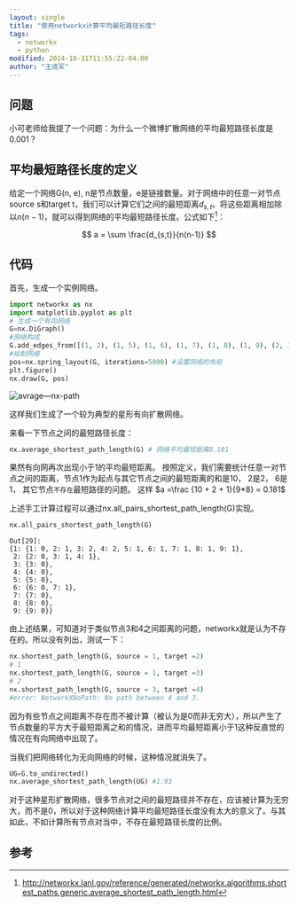 ```yaml
---
layout: single
title: "使用networkx计算平均最短路径长度"
tags:
  - networkx
  - python
modified: 2014-10-31T11:55:22-04:00
author: "王成军"
---
```


## 问题
小可老师给我提了一个问题：为什么一个微博扩散网络的平均最短路径长度是0.001？


## 平均最短路径长度的定义
给定一个网络G(n, e), n是节点数量，e是链接数量。对于网络中的任意一对节点source s和target t，我们可以计算它们之间的最短距离$d_{s, t}$。将这些距离相加除以$n(n-1)$，就可以得到网络的平均最短路径长度。公式如下[^1]：

 $$
 a = \sum \frac{d_{s,t}}{n(n-1)}
 $$


## 代码

首先，生成一个实例网络。

```python
import networkx as nx
import matplotlib.pyplot as plt
# 生成一个有向网络
G=nx.DiGraph()
#网络构成
G.add_edges_from([(1, 2), (1, 5), (1, 6), (1, 7), (1, 8), (1, 9), (2, 3), (2, 4), (6, 7)])
#绘制网络
pos=nx.spring_layout(G, iterations=5000) #设置网络的布局
plt.figure()
nx.draw(G, pos)
```

![avrage—nx-path](http://oaf2qt3yk.bkt.clouddn.com/5336451cfec4520b87dd8d05751b00d3.png)

这样我们生成了一个较为典型的星形有向扩散网络。

来看一下节点之间的最短路径长度：

```python
nx.average_shortest_path_length(G) # 网络平均最短距离0.181
```
果然有向网再次出现小于1的平均最短距离。
按照定义，我们需要统计任意一对节点之间的距离，节点1作为起点与其它节点之间的最短距离的和是10， 2是2， 6是1， 其它节点`不存在`最短路径的问题。
这样 $a =\frac {10 + 2 + 1}{9*8} = 0.181$

上述手工计算过程可以通过nx.all_pairs_shortest_path_length(G)实现。

```python
nx.all_pairs_shortest_path_length(G)
```

    Out[29]:
    {1: {1: 0, 2: 1, 3: 2, 4: 2, 5: 1, 6: 1, 7: 1, 8: 1, 9: 1},
     2: {2: 0, 3: 1, 4: 1},
     3: {3: 0},
     4: {4: 0},
     5: {5: 0},
     6: {6: 0, 7: 1},
     7: {7: 0},
     8: {8: 0},
     9: {9: 0}}


由上述结果，可知道对于类似节点3和4之间距离的问题，networkx就是认为不存在的。所以没有列出，测试一下：

```python
nx.shortest_path_length(G, source = 1, target =2)
# 1
nx.shortest_path_length(G, source = 1, target =3)
# 2
nx.shortest_path_length(G, source = 3, target =4)
#error: NetworkXNoPath: No path between 4 and 3.
```
因为有些节点之间距离不存在而不被计算（被认为是0而非无穷大），所以产生了节点数量的平方大于最短距离之和的情况，进而平均最短距离小于1这种反直觉的情况在有向网络中出现了。

当我们把网络转化为无向网络的时候，这种情况就消失了。

```python
UG=G.to_undirected()
nx.average_shortest_path_length(UG) #1.93
```

对于这种星形扩散网络，很多节点对之间的最短路径并不存在，应该被计算为无穷大，而不是0，所以对于这种网络计算平均最短路径长度没有太大的意义了。与其如此，不如计算所有节点对当中，不存在最短路径长度的比例。

## 参考
[^1]: http://networkx.lanl.gov/reference/generated/networkx.algorithms.shortest_paths.generic.average_shortest_path_length.html
